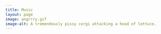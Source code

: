 ```yaml
---
title: Music
layout: page
image: angrrry.gif
image-alt: A tremendously pissy corgi attacking a head of lettuce.
---
```


